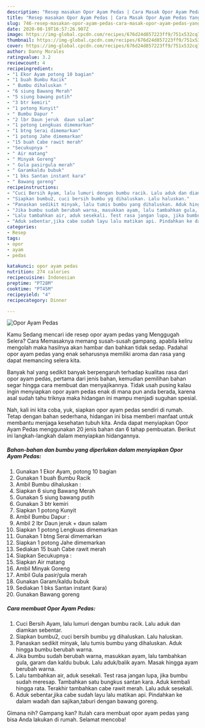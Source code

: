 ```yaml
---
description: "Resep masakan Opor Ayam Pedas | Cara Masak Opor Ayam Pedas Yang Lezat Sekali"
title: "Resep masakan Opor Ayam Pedas | Cara Masak Opor Ayam Pedas Yang Lezat Sekali"
slug: 746-resep-masakan-opor-ayam-pedas-cara-masak-opor-ayam-pedas-yang-lezat-sekali
date: 2020-08-19T16:57:26.907Z
image: https://img-global.cpcdn.com/recipes/676d24d857223ff9/751x532cq70/opor-ayam-pedas-foto-resep-utama.jpg
thumbnail: https://img-global.cpcdn.com/recipes/676d24d857223ff9/751x532cq70/opor-ayam-pedas-foto-resep-utama.jpg
cover: https://img-global.cpcdn.com/recipes/676d24d857223ff9/751x532cq70/opor-ayam-pedas-foto-resep-utama.jpg
author: Danny Morales
ratingvalue: 3.2
reviewcount: 4
recipeingredient:
- "1 Ekor Ayam potong 10 bagian"
- "1 buah Bumbu Racik"
- " Bumbu dihaluskan "
- "6 siung Bawang Merah"
- "5 siung bawang putih"
- "3 btr kemiri"
- "1 potong Kunyit"
- " Bumbu Dapur "
- "2 lbr Daun jeruk  daun salam"
- "1 potong Lengkuas dimemarkan"
- "1 btng Serai dimemarkan"
- "1 potong Jahe dimemarkan"
- "15 buah Cabe rawit merah"
- "Secukupnya "
- " Air matang"
- " Minyak Goreng"
- " Gula pasirgula merah"
- " Garamkaldu bubuk"
- "1 bks Santan instant kara"
- " Bawang goreng"
recipeinstructions:
- "Cuci Bersih Ayam, lalu lumuri dengan bumbu racik. Lalu aduk dan diamkan sebentar."
- "Siapkan bumbu2, cuci bersih bumbu yg dihaluskan. Lalu haluskan."
- "Panaskan sedikit minyak, lalu tumis bumbu yang dihaluskan. Aduk hingga bumbu berubah warna."
- "Jika bumbu sudah berubah warna, masukkan ayam, lalu tambahkan gula, garam dan kaldu bubuk. Lalu aduk/balik ayam. Masak hingga ayam berubah warna."
- "Lalu tambahkan air, aduk sesekali. Test rasa jangan lupa, jika bumbu sudah meresap. Tambahkan satu bungkus santan kara. Aduk kembali hingga rata. Terakhir tambahkan cabe rawit merah. Lalu aduk sesekali."
- "Aduk sebentar,jika cabe sudah layu lalu matikan api. Pindahkan ke dalam wadah dan sajikan,taburi dengan bawang goreng."
categories:
- Resep
tags:
- opor
- ayam
- pedas

katakunci: opor ayam pedas 
nutrition: 274 calories
recipecuisine: Indonesian
preptime: "PT28M"
cooktime: "PT45M"
recipeyield: "4"
recipecategory: Dinner

---
```



![Opor Ayam Pedas](https://img-global.cpcdn.com/recipes/676d24d857223ff9/751x532cq70/opor-ayam-pedas-foto-resep-utama.jpg)

Kamu Sedang mencari ide resep opor ayam pedas yang Menggugah Selera? Cara Memasaknya memang susah-susah gampang. apabila keliru mengolah maka hasilnya akan hambar dan bahkan tidak sedap. Padahal opor ayam pedas yang enak seharusnya memiliki aroma dan rasa yang dapat memancing selera kita.



Banyak hal yang sedikit banyak berpengaruh terhadap kualitas rasa dari opor ayam pedas, pertama dari jenis bahan, kemudian pemilihan bahan segar hingga cara membuat dan menyajikannya. Tidak usah pusing kalau ingin menyiapkan opor ayam pedas enak di mana pun anda berada, karena asal sudah tahu triknya maka hidangan ini mampu menjadi suguhan spesial.


Nah, kali ini kita coba, yuk, siapkan opor ayam pedas sendiri di rumah. Tetap dengan bahan sederhana, hidangan ini bisa memberi manfaat untuk membantu menjaga kesehatan tubuh kita. Anda dapat menyiapkan Opor Ayam Pedas menggunakan 20 jenis bahan dan 6 tahap pembuatan. Berikut ini langkah-langkah dalam menyiapkan hidangannya.

<!--inarticleads1-->

##### Bahan-bahan dan bumbu yang diperlukan dalam menyiapkan Opor Ayam Pedas:

1. Gunakan 1 Ekor Ayam, potong 10 bagian
1. Gunakan 1 buah Bumbu Racik
1. Ambil  Bumbu dihaluskan :
1. Siapkan 6 siung Bawang Merah
1. Gunakan 5 siung bawang putih
1. Gunakan 3 btr kemiri
1. Siapkan 1 potong Kunyit
1. Ambil  Bumbu Dapur :
1. Ambil 2 lbr Daun jeruk + daun salam
1. Siapkan 1 potong Lengkuas dimemarkan
1. Gunakan 1 btng Serai dimemarkan
1. Siapkan 1 potong Jahe dimemarkan
1. Sediakan 15 buah Cabe rawit merah
1. Siapkan Secukupnya :
1. Siapkan  Air matang
1. Ambil  Minyak Goreng
1. Ambil  Gula pasir/gula merah
1. Gunakan  Garam/kaldu bubuk
1. Sediakan 1 bks Santan instant (kara)
1. Gunakan  Bawang goreng




<!--inarticleads2-->

##### Cara membuat Opor Ayam Pedas:

1. Cuci Bersih Ayam, lalu lumuri dengan bumbu racik. Lalu aduk dan diamkan sebentar.
1. Siapkan bumbu2, cuci bersih bumbu yg dihaluskan. Lalu haluskan.
1. Panaskan sedikit minyak, lalu tumis bumbu yang dihaluskan. Aduk hingga bumbu berubah warna.
1. Jika bumbu sudah berubah warna, masukkan ayam, lalu tambahkan gula, garam dan kaldu bubuk. Lalu aduk/balik ayam. Masak hingga ayam berubah warna.
1. Lalu tambahkan air, aduk sesekali. Test rasa jangan lupa, jika bumbu sudah meresap. Tambahkan satu bungkus santan kara. Aduk kembali hingga rata. Terakhir tambahkan cabe rawit merah. Lalu aduk sesekali.
1. Aduk sebentar,jika cabe sudah layu lalu matikan api. Pindahkan ke dalam wadah dan sajikan,taburi dengan bawang goreng.




Gimana nih? Gampang kan? Itulah cara membuat opor ayam pedas yang bisa Anda lakukan di rumah. Selamat mencoba!
